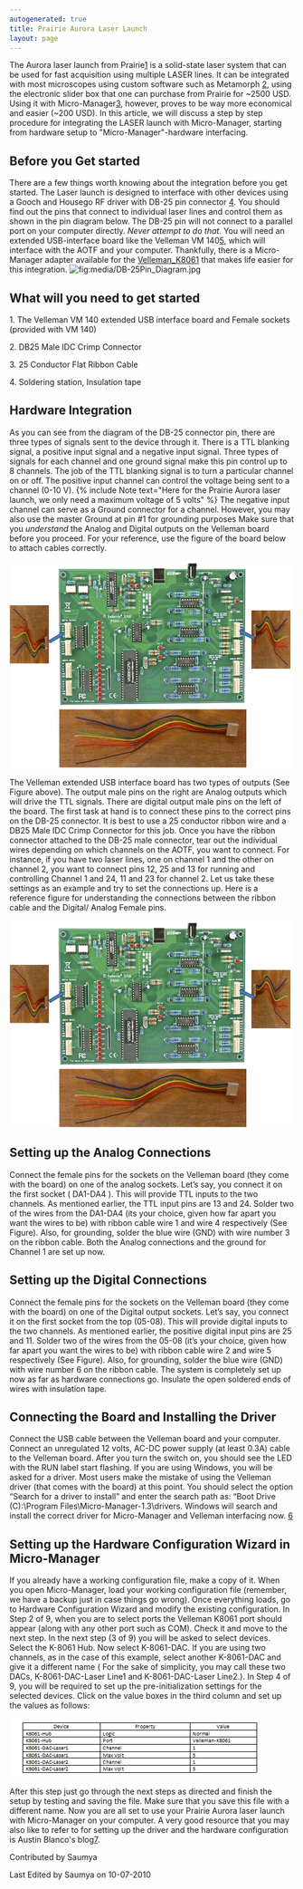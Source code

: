 ```yaml
---
autogenerated: true
title: Prairie Aurora Laser Launch
layout: page
---
```


The Aurora laser launch from
Prairie[1](http://www.prairie-technologies.com/products/laser/Aurora.html)
is a solid-state laser system that can be used for fast acquisition
using multiple LASER lines. It can be integrated with most microscopes
using custom software such as Metamorph
[2](http://www.moleculardevices.com/Products/Software/Meta-Imaging-Series/MetaMorph.html),
using the electronic slider box that one can purchase from Prairie for
\~2500 USD. Using it with Micro-Manager[3](http://micro-manager.org/),
however, proves to be way more economical and easier (\~200 USD). In
this article, we will discuss a step by step procedure for integrating
the LASER launch with Micro-Manager, starting from hardware setup to
"Micro-Manager"-hardware interfacing.

## Before you Get started

There are a few things worth knowing about the integration before you
get started. The Laser launch is designed to interface with other
devices using a Gooch and Housego RF driver with DB-25 pin connector
[4](http://www.goochandhousego.com/sites/default/files/documents/media/56A19539C.pdf).
You should find out the pins that connect to individual laser lines and
control them as shown in the pin diagram below. The DB-25 pin will not
connect to a parallel port on your computer directly. *Never attempt to
do that.* You will need an extended USB-interface board like the
Velleman VM
140[5](http://www.vellemanusa.com/us/enu/product/view/?id=523886), which
will interface with the AOTF and your computer. Thankfully, there is a
Micro-Manager adapter available for the
[Velleman\_K8061](Velleman_K8061 "wikilink") that makes life easier for
this integration. ![](media/DB-25Pin_Diagram.jpg‎ "fig:media/DB-25Pin_Diagram.jpg‎")

## What will you need to get started

1\. The Velleman VM 140 extended USB interface board and Female sockets
(provided with VM 140)

2\. DB25 Male IDC Crimp Connector

3\. 25 Conductor Flat Ribbon Cable

4\. Soldering station, Insulation tape

## Hardware Integration

As you can see from the diagram of the DB-25 connector pin, there are
three types of signals sent to the device through it. There is a TTL
blanking signal, a positive input signal and a negative input signal.
Three types of signals for each channel and one ground signal make this
pin control up to 8 channels. The job of the TTL blanking signal is to
turn a particular channel on or off. The positive input channel can
control the voltage being sent to a channel (0-10 V).
{% include Note text="Here for the Prairie Aurora laser launch, we only need a maximum voltage of 5 volts" %}
The negative input channel can serve as a Ground connector for a
channel. However, you may also use the master Ground at pin \#1 for
grounding purposes Make sure that you *understand* the Analog and
Digital outputs on the Velleman board before you proceed. For your
reference, use the figure of the board below to attach cables correctly.

![](media/Velleman_VM140_Board.jpg "media/Velleman_VM140_Board.jpg")

The Velleman extended USB interface board has two types of outputs (See
Figure above). The output male pins on the right are Analog outputs
which will drive the TTL signals. There are digital output male pins on
the left of the board. The first task at hand is to connect these pins
to the correct pins on the DB-25 connector. It is best to use a 25
conductor ribbon wire and a DB25 Male IDC Crimp Connector for this job.
Once you have the ribbon connector attached to the DB-25 male connector,
tear out the individual wires depending on which channels on the AOTF,
you want to connect. For instance, if you have two laser lines, one on
channel 1 and the other on channel 2, you want to connect pins 12, 25
and 13 for running and controlling Channel 1 and 24, 11 and 23 for
channel 2. Let us take these settings as an example and try to set the
connections up. Here is a reference figure for understanding the
connections between the ribbon cable and the Digital/ Analog Female
pins.

![](media/Circuit_Connection.jpg "media/Circuit_Connection.jpg")

## Setting up the Analog Connections

Connect the female pins for the sockets on the Velleman board (they come
with the board) on one of the analog sockets. Let’s say, you connect it
on the first socket ( DA1-DA4 ). This will provide TTL inputs to the two
channels. As mentioned earlier, the TTL input pins are 13 and 24. Solder
two of the wires from the DA1-DA4 (its your choice, given how far apart
you want the wires to be) with ribbon cable wire 1 and wire 4
respectively (See Figure). Also, for grounding, solder the blue wire
(GND) with wire number 3 on the ribbon cable. Both the Analog
connections and the ground for Channel 1 are set up now.

## Setting up the Digital Connections

Connect the female pins for the sockets on the Velleman board (they come
with the board) on one of the Digital output sockets. Let’s say, you
connect it on the first socket from the top (05-08). This will provide
digital inputs to the two channels. As mentioned earlier, the positive
digital input pins are 25 and 11. Solder two of the wires from the 05-08
(it’s your choice, given how far apart you want the wires to be) with
ribbon cable wire 2 and wire 5 respectively (See Figure). Also, for
grounding, solder the blue wire (GND) with wire number 6 on the ribbon
cable. The system is completely set up now as far as hardware
connections go. Insulate the open soldered ends of wires with insulation
tape.

## Connecting the Board and Installing the Driver

Connect the USB cable between the Velleman board and your computer.
Connect an unregulated 12 volts, AC-DC power supply (at least 0.3A)
cable to the Velleman board. After you turn the switch on, you should
see the LED with the RUN label start flashing. If you are using Windows,
you will be asked for a driver. Most users make the mistake of using the
Velleman driver (that comes with the board) at this point. You should
select the option “Search for a driver to install” and enter the search
path as: “Boot Drive (C):\\Program Files\\Micro-Manager-1.3\\drivers.
Windows will search and install the correct driver for Micro-Manager and
Velleman interfacing now.
[6](http://www.austinblanco.com/Resources/How%20to%20install%20a%20Velleman%20board%20on%20umanager.pdf)

## Setting up the Hardware Configuration Wizard in Micro-Manager

If you already have a working configuration file, make a copy of it.
When you open Micro-Manager, load your working configuration file
(remember, we have a backup just in case things go wrong). Once
everything loads, go to Hardware Configuration Wizard and modify the
existing configuration. In Step 2 of 9, when you are to select ports the
Velleman K8061 port should appear (along with any other port such as
COM). Check it and move to the next step. In the next step (3 of 9) you
will be asked to select devices. Select the K-8061 Hub. Now select
K-8061-DAC. If you are using two channels, as in the case of this
example, select another K-8061-DAC and give it a different name ( For
the sake of simplicity, you may call these two DACs, K-8061-DAC-Laser
Line1 and K-8061-DAC-Laser Line2.). In Step 4 of 9, you will be required
to set up the pre-initialization settings for the selected devices.
Click on the value boxes in the third column and set up the values as
follows:

![](media/Device_Property.jpg "media/Device_Property.jpg")

After this step just go through the next steps as directed and finish
the setup by testing and saving the file. Make sure that you save this
file with a different name. Now you are all set to use your Prairie
Aurora laser launch with Micro-Manager on your computer. A very good
resource that you may also like to refer to for setting up the driver
and the hardware configuration is Austin Blanco's
blog[7](http://austinblanco.com/blog/).

Contributed by Saumya

Last Edited by Saumya on 10-07-2010
